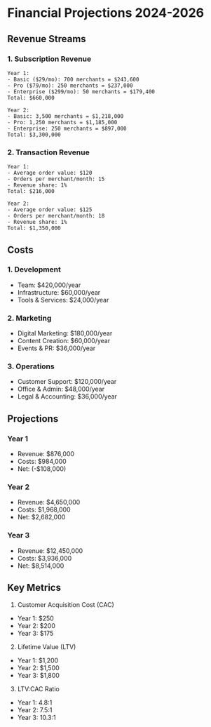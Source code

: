 # Financial Projections 2024-2026

## Revenue Streams

### 1. Subscription Revenue
```
Year 1:
- Basic ($29/mo): 700 merchants = $243,600
- Pro ($79/mo): 250 merchants = $237,000
- Enterprise ($299/mo): 50 merchants = $179,400
Total: $660,000

Year 2:
- Basic: 3,500 merchants = $1,218,000
- Pro: 1,250 merchants = $1,185,000
- Enterprise: 250 merchants = $897,000
Total: $3,300,000
```

### 2. Transaction Revenue
```
Year 1:
- Average order value: $120
- Orders per merchant/month: 15
- Revenue share: 1%
Total: $216,000

Year 2:
- Average order value: $125
- Orders per merchant/month: 18
- Revenue share: 1%
Total: $1,350,000
```

## Costs

### 1. Development
- Team: $420,000/year
- Infrastructure: $60,000/year
- Tools & Services: $24,000/year

### 2. Marketing
- Digital Marketing: $180,000/year
- Content Creation: $60,000/year
- Events & PR: $36,000/year

### 3. Operations
- Customer Support: $120,000/year
- Office & Admin: $48,000/year
- Legal & Accounting: $36,000/year

## Projections

### Year 1
- Revenue: $876,000
- Costs: $984,000
- Net: (-$108,000)

### Year 2
- Revenue: $4,650,000
- Costs: $1,968,000
- Net: $2,682,000

### Year 3
- Revenue: $12,450,000
- Costs: $3,936,000
- Net: $8,514,000

## Key Metrics

1. Customer Acquisition Cost (CAC)
- Year 1: $250
- Year 2: $200
- Year 3: $175

2. Lifetime Value (LTV)
- Year 1: $1,200
- Year 2: $1,500
- Year 3: $1,800

3. LTV:CAC Ratio
- Year 1: 4.8:1
- Year 2: 7.5:1
- Year 3: 10.3:1